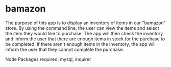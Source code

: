 # bamazon

The purpose of this app is to display an inventory of items in our "bamazon" store.  By using the command line, the user can view the items and select the item they would like to purchase.  The app will then check the inventory and inform the user that there are enough items in stock for the purchase to be completed.  If there aren't enough items in the inventory, the app will inform the user that they cannot complete the purchase.  

Node Packages required:  mysql, inquirer


